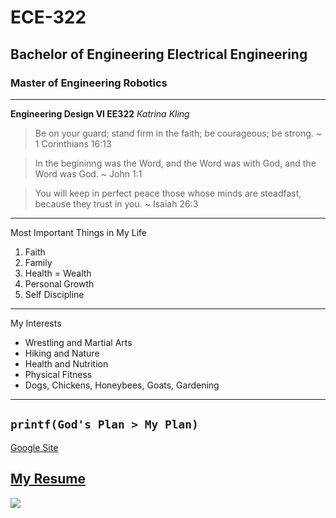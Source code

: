 # ECE-322 
## Bachelor of Engineering Electrical Engineering 
### Master of Engineering Robotics 
---
**Engineering Design VI EE322** 
*Katrina Kling* 
> Be on your guard; stand firm in the faith; be courageous; be strong. ~ 1 Corinthians 16:13

> In the begininng was the Word, and the Word was with God, and the Word was God. ~ John 1:1

> You will keep in perfect peace those whose minds are steadfast, because they trust in you. ~ Isaiah 26:3 
---
Most Important Things in My Life 
1. Faith
2. Family
3. Health = Wealth 
4. Personal Growth
5. Self Discipline 
--- 
My Interests 
- Wrestling and Martial Arts 
- Hiking and Nature 
- Health and Nutrition 
- Physical Fitness
- Dogs, Chickens, Honeybees, Goats, Gardening 
---
`printf(God's Plan > My Plan)`
---
[Google Site](https://sites.google.com/d/13dUHT0jOzLTpKVQc8C3x1JhRMX9eAb0j/p/1ePgJceRa7hdku__qx2xhOUfIrhIM1gld/edit?authuser=1)

[My Resume](https://docs.google.com/document/d/1vjxhnl42bm_rAACBy3zCXyAo5cr5esPP6BfYQbIZAI4/edit?tab=t.0)
---
![](https://edgehoboken.com/wp-content/uploads/cache/2023/08/IMG_2669-e1693504653913/2080329645.jpg)
